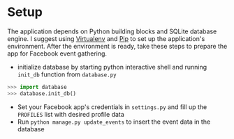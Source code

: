 # Setup
The application depends on Python building blocks and SQLite database engine. I suggest using [Virtualenv](https://virtualenv.readthedocs.org/en/latest/) and [Pip](https://pip.pypa.io/en/stable/) to set up the application's environment.
After the environment is ready, take these steps to prepare the app for Facebook event gathering.
- initialize database by starting python interactive shell and running `init_db` function from `database.py`
```python
>>> import database
>>> database.init_db()
```
- Set your Facebook app's credentials in `settings.py` and fill up the `PROFILES` list with desired profile data
- Run `python manage.py update_events` to insert the event data in the database
